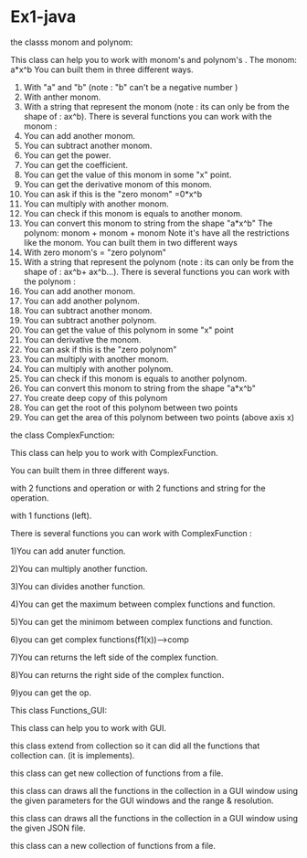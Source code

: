 # Ex1-java
the classs monom and polynom:

This class can help you to work with monom's and polynom's .
The monom: a*x^b
You can built them in three different ways.
1) With "a" and "b" (note : "b" can't be a negative number )
2) With anther monom.
3) With a string that represent the monom (note : its can only be from the
shape of : ax^b).
There is several functions you can work with the monom :
1) You can add another monom.
2) You can subtract another monom.
3) You can get the power.
4) You can get the coefficient.
5) You can get the value of this monom in some "x" point.
6) You can get the derivative monom of this monom.
7) You can ask if this is the "zero monom" =0*x^b
8) You can multiply with another monom.
9) You can check if this monom is equals to another monom.
10) You can convert this monom to string from the shape "a*x^b"
The polynom: monom + monom + monom
Note it's have all the restrictions like the monom.
You can built them in two different ways
1) With zero monom's = "zero polynom"
2) With a string that represent the polynom (note : its can only be from the shape of : ax^b+ ax^b…).
There is several functions you can work with the polynom :
1) You can add another monom.
2) You can add another polynom.
3) You can subtract another monom.
4) You can subtract another polynom.
5) You can get the value of this polynom in some "x" point
6) You can derivative the monom.
7) You can ask if this is the "zero polynom"
8) You can multiply with another monom.
9) You can multiply with another polynom.
10) You can check if this monom is equals to another polynom.
11) You can convert this monom to string from the shape "a*x^b"
12) You create deep copy of this polynom
13) You can get the root of this polynom between two points
14) You can get the area of this polynom between two points (above axis x)

the class ComplexFunction:

This class can help you to work with ComplexFunction.

You can built them in three different ways.

with 2 functions and operation or with 2 functions and string for the operation.

with 1 functions (left).

There is several functions you can work with ComplexFunction :

1)You can add anuter function.

2)You can multiply another function.

3)You can divides another function.

4)You can get the maximum between complex functions and function.

5)You can get the minimom between complex functions and function.


6)you can get complex functions(f1(x))-->comp

7)You can returns the left side of the complex function.

8)You can returns the right side of the complex function.

9)you can get the op.

This class Functions_GUI:

This class can help you to work with GUI.

this class extend from collection so it can did all the functions that collection can. (it is implements).

this class can get new collection of functions from a file.

this class can draws all the functions in the collection in a GUI window using the
given parameters for the GUI windows and the range & resolution.
  
this class can draws all the functions in the collection in a GUI window using the given JSON file.
  
this class can a new collection of functions from a file.
